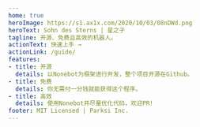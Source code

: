 ```yaml
---
home: true
heroImage: https://s1.ax1x.com/2020/10/03/08nDWd.png
heroText: Sohn des Sterns | 星之子
tagline: 开源、免费且高效的机器人。
actionText: 快速上手 →
actionLink: /guide/
features:
- title: 开源
  details: 以Nonebot为框架进行开发，整个项目开源在Github。
- title: 免费
  details: 你无需付一分钱就能获得这个程序。
- title: 高效
  details: 使用Nonebot并尽量优化代码，欢迎PR!
footer: MIT Licensed | Parksi Inc.
---
```

